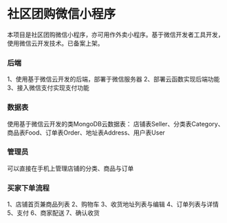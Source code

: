# 社区团购微信小程序
本项目是社区团购微信小程序，亦可用作外卖小程序。基于微信开发者工具开发，使用微信云开发技术。已备案上架。

### 后端
1、使用基于微信云开发的后端，部署于微信服务器
2、部署云函数实现后端功能
3、接入微信支付实现支付功能

### 数据表
使用基于微信云开发的类MongoDB云数据表：
店铺表Seller、分类表Category、商品表Food、订单表Order、地址表Address、用户表User

### 管理员
可以直接在手机上管理店铺的分类、商品与订单

### 买家下单流程
1、店铺首页兼商品列表
2、购物车
3、收货地址列表与编辑
4、订单列表与详情
5、支付
6、商家配送
7、确认收货
